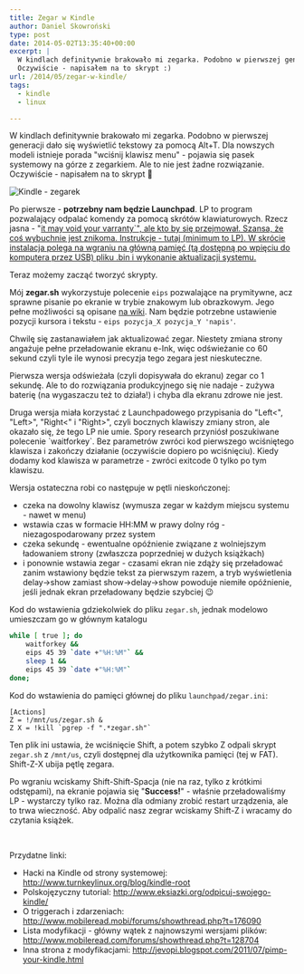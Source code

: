 ```yaml
---
title: Zegar w Kindle
author: Daniel Skowroński
type: post
date: 2014-05-02T13:35:40+00:00
excerpt: |
  W kindlach definitywnie brakowało mi zegarka. Podobno w pierwszej generacji dało się wyświetlić tekstowy za pomocą Alt+T. Dla nowszych modeli istnieje porada "wciśnij klawisz menu" - pojawia się pasek systemowy na górze z zegarkiem. Ale to nie jest żadne rozwiązanie.
  Oczywiście - napisałem na to skrypt :)
url: /2014/05/zegar-w-kindle/
tags:
  - kindle
  - linux

---
```

W kindlach definitywnie brakowało mi zegarka. Podobno w pierwszej generacji dało się wyświetlić tekstowy za pomocą Alt+T. Dla nowszych modeli istnieje porada "wciśnij klawisz menu" - pojawia się pasek systemowy na górze z zegarkiem. Ale to nie jest żadne rozwiązanie.  
Oczywiście - napisałem na to skrypt 🙂

![Kindle - zegarek](/wp-content/uploads/2014/05/WP_20140502_001-300x225.jpg)

Po pierwsze - **potrzebny nam będzie Launchpad**. LP to program pozwalający odpalać komendy za pomocą skrótów klawiaturowych. Rzecz jasna - "<span style="text-decoration: underline;">it may void your varranty`", ale kto by się przejmował. Szansa, że coś wybuchnie jest znikoma. Instrukcje - [tutaj][2] (minimum to LP). W skrócie instalacja polega na wgraniu na główną pamięć (tą dostępną po wpięciu do komputera przez USB) pliku .bin i wykonanie aktualizacji systemu.

Teraz możemy zacząć tworzyć skrypty.

Mój **zegar.sh** wykorzystuje polecenie `eips` pozwalające na prymitywne, acz sprawne pisanie po ekranie w trybie znakowym lub obrazkowym. Jego pełne możliwości są opisane [na wiki][3]. Nam będzie potrzebne ustawienie pozycji kursora i tekstu - `eips pozycja_X pozycja_Y 'napis'`.

Chwilę się zastanawiałem jak aktualizować zegar. Niestety zmiana strony angażuje pełne przeładowanie ekranu e-Ink, więc odświeżanie co 60 sekund czyli tyle ile wynosi precyzja tego zegara jest nieskuteczne.

Pierwsza wersja odświeżała (czyli dopisywała do ekranu) zegar co 1 sekundę. Ale to do rozwiązania produkcyjnego się nie nadaje - zużywa baterię (na wygaszaczu też to działa!) i chyba dla ekranu zdrowe nie jest.

Druga wersja miała korzystać z Launchpadowego przypisania do "Left<", "Left>", "Right<" i "Right>", czyli bocznych klawiszy zmiany stron, ale okazało się, że tego LP nie umie. Spory research przyniósł poszukiwane polecenie \`waitforkey\`. Bez parametrów zwróci kod pierwszego wciśniętego klawisza i zakończy działanie (oczywiście dopiero po wciśnięciu). Kiedy dodamy kod klawisza w parametrze - zwróci exitcode 0 tylko po tym klawiszu.

Wersja ostateczna robi co następuje w pętli nieskończonej:

  * czeka na dowolny klawisz (wymusza zegar w każdym miejscu systemu - nawet w menu)
  * wstawia czas w formacie HH:MM w prawy dolny róg - niezagospodarowany przez system
  * czeka sekundę - ewentualne opóźnienie związane z wolniejszym ładowaniem strony (zwłaszcza poprzedniej w dużych książkach)
  * i ponownie wstawia zegar - czasami ekran nie zdąży się przeładować zanim wstawiony będzie tekst za pierwszym razem, a tryb wyświetlenia delay->show zamiast show->delay->show powoduje niemiłe opóźnienie, jeśli jednak ekran przeładowany będzie szybciej 😉

Kod do wstawienia gdziekolwiek do pliku `zegar.sh`, jednak modelowo umieszczam go w głównym katalogu

```bash
while [ true ]; do
    waitforkey && 
    eips 45 39 `date +"%H:%M"` && 
    sleep 1 && 
    eips 45 39 `date +"%H:%M"`
done;
```


Kod do wstawienia do pamięci głównej do pliku `launchpad/zegar.ini`:

```
[Actions]
Z = !/mnt/us/zegar.sh &
Z X = !kill `pgrep -f ".*zegar.sh"`
```


Ten plik ini ustawia, że wciśnięcie Shift, a potem szybko Z odpali skrypt `zegar.sh` z `/mnt/us`, czyli dostępnej dla użytkownika pamięci (tej w FAT). Shift-Z-X ubija pętlę zegara.

Po wgraniu wciskamy Shift-Shift-Spacja (nie na raz, tylko z krótkimi odstępami), na ekranie pojawia się "**Success!**" - właśnie przeładowaliśmy LP - wystarczy tylko raz. Można dla odmiany zrobić restart urządzenia, ale to trwa wieczność. Aby odpalić nasz zegrar wciskamy Shift-Z i wracamy do czytania książek.

&nbsp;

Przydatne linki:

  * Hacki na Kindle od strony systemowej: <http://www.turnkeylinux.org/blog/kindle-root>
  * Polskojęzyczny tutorial: <http://www.eksiazki.org/odpicuj-swojego-kindle/>
  * O triggerach i zdarzeniach: <http://www.mobileread.mobi/forums/showthread.php?t=176090>
  * Lista modyfikacji - główny wątek z najnowszymi wersjami plików: <http://www.mobileread.com/forums/showthread.php?t=128704>
  * Inna strona z modyfikacjami: <http://jevopi.blogspot.com/2011/07/pimp-your-kindle.html>

&nbsp;

 [1]: /wp-content/uploads/2014/05/WP_20140502_001.jpg
 [2]: http://www.eksiazki.org/odpicuj-swojego-kindle/
 [3]: http://wiki.mobileread.com/wiki/Eips